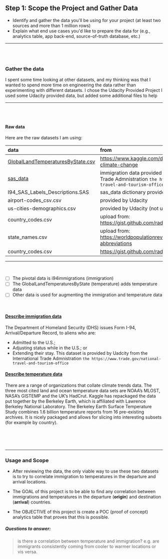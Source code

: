 
## Step 1: Scope the Project and Gather Data
- Identify and gather the data you'll be using for your project (at least two sources and more than 1 million rows)
- Explain what end use cases you'd like to prepare the data for (e.g., analytics table, app back-end, source-of-truth database, etc.)

---


<br/>
<br/>



### Gather the data
I spent some time looking at other datasets, and my thinking was that I wanted to spend more time on engineering the data rather than experimenting with different datasets. 
I chose the Udacity Provided Project
I used some Udacity provided data, but added some additional files to help 

---


<br/>
<br/>


#### Raw data
Here are the raw datasets I am using:

| data                                     | from                                                                                                                                           |
|:-----------------------------------------|:-----------------------------------------------------------------------------------------------------------------------------------------------|
| <u>GlobalLandTemperaturesByState.csv</u> | https://www.kaggle.com/datasets/sohelranaccselab/global-climate-change                                                                         |
| <u>sas_data</u>                          | immigration data provided by Udacity from the International Trade Admnistration `the https://www.trade.gov/national-travel-and-tourism-office` |
| I94_SAS_Labels_Descriptions.SAS          | sas_data dictionary provided by Udacity                                                                                                        |
| airport-codes_csv.csv                    | provided by Udacity                                                                                                                            |
| us-cities-demographics.csv               | provided by Udacity (not used yet)                                                                                                             |
| country_codes.csv                        | upload from: https://gist.github.com/radcliff/f09c0f88344a7fcef373                                                                             |
| state_names.csv                          | upload from: https://worldpopulationreview.com/states/state-abbreviations                                                                      |
| country_codes.csv                        | https://gist.github.com/radcliff/f09c0f88344a7fcef373                                                                                          |


---
<br/>

- [ ] The pivotal data is i94immigrations (immigration)
- [ ] The GlobalLandTemperaturesByState (temperature) adds temperature data 
- [ ] Other data is used for augmenting the immigration and temperature data

<br/>

#### <u>Describe immigration data</u>
The Department of Homeland Security (DHS) issues Form I-94, Arrival/Departure Record, to aliens who are:
- Admitted to the U.S.;
- Adjusting status while in the U.S.; or
- Extending their stay.
  This dataset is provided by Uadcity from the International Trade Admnistration `the https://www.trade.gov/national-travel-and-tourism-office`


#### <u>Describe temperature data</u>
There are a range of organizations that collate climate trends data. The three most cited land and ocean temperature data sets are NOAA’s MLOST, NASA’s GISTEMP and the UK’s HadCrut.
Kaggle has repackaged the data put together by the Berkeley Earth, which is affiliated with Lawrence Berkeley National Laboratory.
The Berkeley Earth Surface Temperature Study combines 1.6 billion temperature reports from 16 pre-existing archives.
It is nicely packaged and allows for slicing into interesting subsets (for example by country).



<br/>
<br/>
<br/>


---

### Usage and Scope

- After reviewing the data, the only viable way to use these two datasets is to try to correlate immigration to temperatures in the departure and arrival locations.

- The GOAL of this project is to be able to find any correlation between immigrations and temperatures in the departure (**origin**) and destination (**arrival**) countries.

- The OBJECTIVE of this project is create a POC (proof of concept) analytics table that proves that this is possible.


##### Questions to answer: 
> is there a correlation between temperature and immigration? e.g. are immigrants consistently coming from cooler to warmer locations or vis versa.

